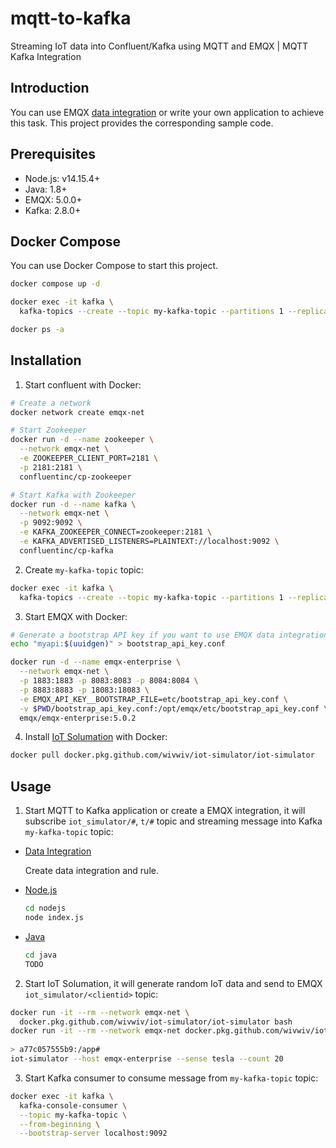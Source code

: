 # mqtt-to-kafka

Streaming IoT data into Confluent/Kafka using MQTT and EMQX | MQTT Kafka Integration

## Introduction

You can use EMQX [data integration](https://www.emqx.com/en/solutions/mqtt-data-integration) or write your own application to achieve this task. This project provides the corresponding sample code.

## Prerequisites

- Node.js: v14.15.4+
- Java: 1.8+
- EMQX: 5.0.0+
- Kafka: 2.8.0+

## Docker Compose

You can use Docker Compose to start this project.

```bash
docker compose up -d

docker exec -it kafka \
  kafka-topics --create --topic my-kafka-topic --partitions 1 --replication-factor 1 --bootstrap-server localhost:9092

docker ps -a
```

## Installation

1. Start confluent with Docker:

```bash
# Create a network
docker network create emqx-net

# Start Zookeeper
docker run -d --name zookeeper \
  --network emqx-net \
  -e ZOOKEEPER_CLIENT_PORT=2181 \
  -p 2181:2181 \
  confluentinc/cp-zookeeper

# Start Kafka with Zookeeper
docker run -d --name kafka \
  --network emqx-net \
  -p 9092:9092 \
  -e KAFKA_ZOOKEEPER_CONNECT=zookeeper:2181 \
  -e KAFKA_ADVERTISED_LISTENERS=PLAINTEXT://localhost:9092 \
  confluentinc/cp-kafka
```

2. Create `my-kafka-topic` topic:

```bash
docker exec -it kafka \
  kafka-topics --create --topic my-kafka-topic --partitions 1 --replication-factor 1 --bootstrap-server localhost:9092
```

3. Start EMQX with Docker:

```bash
# Generate a bootstrap API key if you want to use EMQX data integration
echo "myapi:$(uuidgen)" > bootstrap_api_key.conf

docker run -d --name emqx-enterprise \
  --network emqx-net \
  -p 1883:1883 -p 8083:8083 -p 8084:8084 \
  -p 8883:8883 -p 18083:18083 \
  -e EMQX_API_KEY__BOOTSTRAP_FILE=etc/bootstrap_api_key.conf \
  -v $PWD/bootstrap_api_key.conf:/opt/emqx/etc/bootstrap_api_key.conf \
  emqx/emqx-enterprise:5.0.2
```

4. Install [IoT Solumation](https://github.com/wivwiv/iot-simulator) with Docker:

```bash
docker pull docker.pkg.github.com/wivwiv/iot-simulator/iot-simulator
```

## Usage

1. Start MQTT to Kafka application or create a EMQX integration, it will subscribe `iot_simulator/#`, `t/#` topic and streaming message into Kafka `my-kafka-topic` topic:

- [Data Integration](./data-bridge/README.md)

  Create data integration and rule.

- [Node.js](./nodejs/README.md)

  ```bash
  cd nodejs
  node index.js
  ```

- [Java](./java/README.md)

  ```bash
  cd java
  TODO
  ```

2. Start IoT Solumation, it will generate random IoT data and send to EMQX `iot_simulator/<clientid>` topic:

```bash
docker run -it --rm --network emqx-net \
  docker.pkg.github.com/wivwiv/iot-simulator/iot-simulator bash
docker run -it --rm --network emqx-net docker.pkg.github.com/wivwiv/iot-simulator/iot-simulator bash
  
> a77c057555b9:/app# 
iot-simulator --host emqx-enterprise --sense tesla --count 20
```

3. Start Kafka consumer to consume message from `my-kafka-topic` topic:

```bash
docker exec -it kafka \
  kafka-console-consumer \
  --topic my-kafka-topic \
  --from-beginning \
  --bootstrap-server localhost:9092
```
